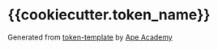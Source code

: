 # {{cookiecutter.token_name}}

Generated from [token-template](https://github.com/ApeAcademy/token-template) by [Ape Academy](academy.apeworx.io)